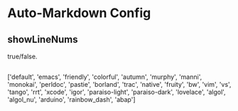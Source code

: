 # Auto-Markdown Config

## showLineNums

true/false.

## 

['default', 'emacs', 'friendly', 'colorful', 'autumn', 'murphy', 'manni', 'monokai', 'perldoc', 'pastie', 'borland', 'trac', 'native', 'fruity', 'bw', 'vim', 'vs', 'tango', 'rrt', 'xcode', 'igor', 'paraiso-light', 'paraiso-dark', 'lovelace', 'algol', 'algol_nu', 'arduino', 'rainbow_dash', 'abap']
